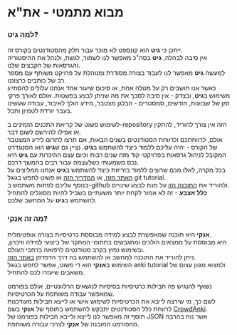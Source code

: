 # מבוא מתמטי - את"א

### למה גיט?

ייתכן כי **גיט** הוא קונספט לא מוכר עבור חלק מהסטודנטים בקורס זה. \
אין סיבה לבהלה, **גיט** בסה"כ מאפשר לנו לשמור, לגשת, ולנהל את ההיסטוריה והגרסאות של הקבצים שלנו. \
למעשה **גיט** מאפשר לנו לעבוד בצורה מסודרת ומנוהלת על פרויקט משותף עם מספר רב של כותבים כרצוננו. \
כאשר אנו חושבים רק על מטלה אחת, או סיכום שיעור אחד אנחנו עלולים להסתייג משימוש ב**גיט**, ובצדק - אין סיבה לסבך את מה שניתן לבצע בפשטות. 
אולם לאורך פרקי זמן של שבועות, חודשים, סמסטרים - הבלגן מצטבר, מידע הולך לאיבוד, עבודה שעשינו בעבר יורדת לטמיון וחבל.

לשימוש פשוט של קריאת התכנים הזמינים ב-repository הזה אין צורך להוריד, להתקין או אפילו להירשם לשום דבר. \
אולם, לרווחתכם ולרווחת הסטודנטים בשנים הבאות, אם תרצו לתרום לידע המצטבר של הקורס - יהיה עליכם ללמוד כיצד להשתמש ב**גיט**.
נציין גם ש**גיט** הוא הסטנדרט המקובל לניהול גרסאות בפרויקטי קוד מזה שנים רבות וכיום עצם ההיכרות עם **גיט** היא נכס משמעותי כשלעצמה עבור רבים בהמשך דרכם. \
בכל מקרה, לאלו מכם שרוצים ללמוד בזריזות כיצד להשתמש ב**גיט** אנחנו ממליצים על 
[האתר הזה](https://learngitbranching.js.org/), או 
[המדריך הזה](https://github.com/skills/introduction-to-github) או פשוט לחפש בגוגל git tutorial. \
בנוסף עליכם לפתוח משתמש ב-github ולהוריד את [התוכנה הזו](https://desktop.github.com/) על מנת לבצע שינויים. \
**כלל אצבע** - זה לא אמור לקחת יותר משעתיים בשביל להיות מסוגלים להתחיל להשתמש ב**גיט** על המחשב שלכם.

### מה זה אנקי?

**אנקי** היא תוכנה שמאפשרת לבצע למידה מבוססת כרטיסיות בצורה אופטימלית. \
היא מבוססת על ממצאים הולכים ומתגבשים בתחומי המחקר של ביצועי למידה וזיכרון, ובשימוש נפוץ בקרב סטודנטים לרפואה ברחבי העולם. \
ניתן להוריד את התוכנה למחשב או להשתמש בה דרך הדפדפן [באתר הזה](https://apps.ankiweb.net/). \
השימוש ב**אנקי** הוא די פשוט, אפשר לחפש בגוגל anki tutorial ולמצוא מגוון עצום של משאבים שיעזרו לכם להתחיל.

נשאף להנגיש פה חבילות כרטיסיות בסיסיות לנושאים הרלוונטיים, אולם בפורמט שמאפשר עבודה משותפת על הכרטיסיות. \
לשם כך, מי שירצה לייבא את הכרטיסיות לשימוש אישי או לייצא חבילות מעודכנות לרווחת כלל הסטודנטים יתבקש להשתמש בתוסף של **אנקי** בשם [CrowdAnki](https://ankiweb.net/shared/info/1788670778). \
תוסף זה מאפשר לנו לייצא ולייבא חבילות בפורמט של JSON אשר נוח בהרבה מהפורמט המובנה של **אנקי** לצרכי עבודה משותפת.
